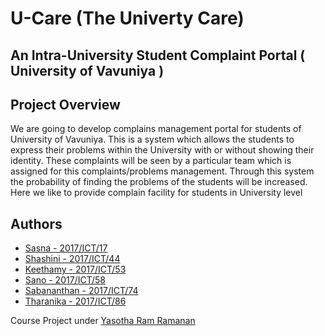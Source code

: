 # U-Care (The Univerty Care)
## An Intra-University Student Complaint Portal ( University of Vavuniya )
## Project Overview

We are going to develop complains management portal for students of University of Vavuniya.
This is a system which allows the students to express their problems within the University with or without showing their identity.
These complaints will be seen by a particular team which is assigned for this complaints/problems management.
Through this system the probability of finding the problems of the students will be increased. 
Here we like to provide complain facility for students in University level


## Authors
* [Sasna - 2017/ICT/17](https://github.com/SasnaNawab)
* [Shashini - 2017/ICT/44](https://github.com/Shashidias)
* [Keethamy - 2017/ICT/53](https://github.com/keethu1997)
* [Sano - 2017/ICT/58](https://github.com/JamaldeenS)
* [Sabananthan - 2017/ICT/74](https://github.com/sabananth)
* [Tharanika - 2017/ICT/86](https://github.com/tharanika98)


Course Project under [Yasotha Ram Ramanan](https://github.com/)

